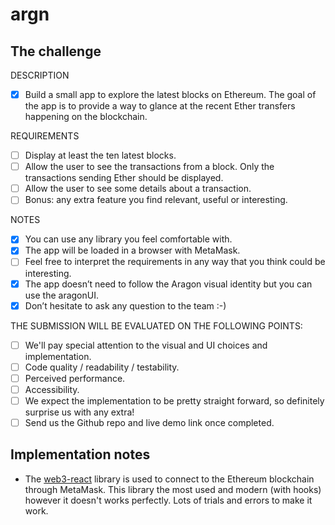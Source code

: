 # argn

## The challenge

DESCRIPTION

- [x] Build a small app to explore the latest blocks on Ethereum. The goal of the app is to provide a way to glance at the recent Ether transfers happening on the blockchain.

REQUIREMENTS

- [ ] Display at least the ten latest blocks.
- [ ] Allow the user to see the transactions from a block. Only the transactions sending Ether should be displayed.
- [ ] Allow the user to see some details about a transaction.
- [ ] Bonus: any extra feature you find relevant, useful or interesting.

NOTES

- [x] You can use any library you feel comfortable with.
- [x] The app will be loaded in a browser with MetaMask.
- [ ] Feel free to interpret the requirements in any way that you think could be interesting.
- [x] The app doesn’t need to follow the Aragon visual identity but you can use the aragonUI.
- [x] Don’t hesitate to ask any question to the team :-)

THE SUBMISSION WILL BE EVALUATED ON THE FOLLOWING POINTS:

- [ ] We'll pay special attention to the visual and UI choices and implementation.
- [ ] Code quality / readability / testability.
- [ ] Perceived performance.
- [ ] Accessibility.
- [ ] We expect the implementation to be pretty straight forward, so definitely surprise us with any extra!
- [ ] Send us the Github repo and live demo link once completed.

## Implementation notes

- The [web3-react](https://github.com/NoahZinsmeister/web3-react) library is used to connect to the Ethereum blockchain through MetaMask. This library the most used and modern (with hooks) however it doesn't works perfectly. Lots of trials and errors to make it work.
